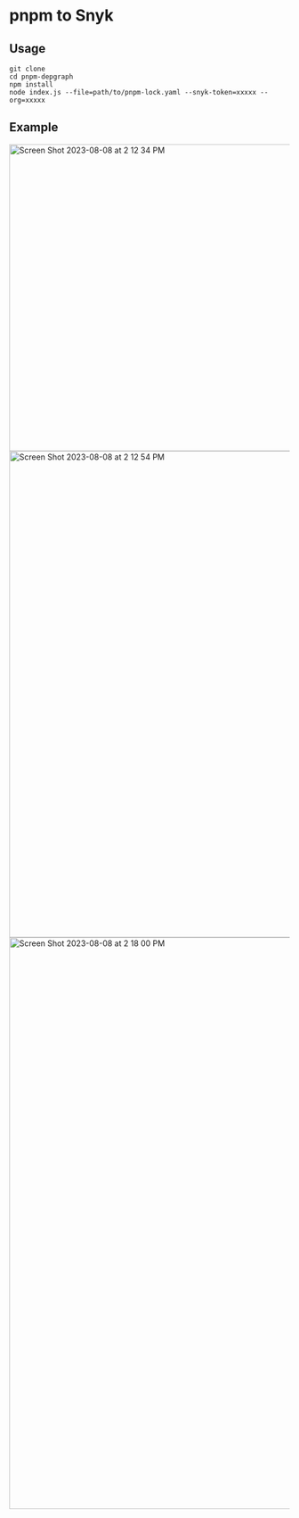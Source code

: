 # pnpm to Snyk

## Usage

```
git clone 
cd pnpm-depgraph
npm install
node index.js --file=path/to/pnpm-lock.yaml --snyk-token=xxxxx --org=xxxxx
```

## Example

<img width="550" alt="Screen Shot 2023-08-08 at 2 12 34 PM" src="https://github.com/dylansnyk/pnpm-depgraph/assets/94395157/e425a512-3dc9-4fc8-b19b-5bdefd27239d">

<img width="872" alt="Screen Shot 2023-08-08 at 2 12 54 PM" src="https://github.com/dylansnyk/pnpm-depgraph/assets/94395157/f8d95ea5-0356-4082-9d45-ffab78e8ca78">

<img width="1025" alt="Screen Shot 2023-08-08 at 2 18 00 PM" src="https://github.com/dylansnyk/pnpm-depgraph/assets/94395157/5ef57813-3e00-479f-bc70-511148580e5b">
